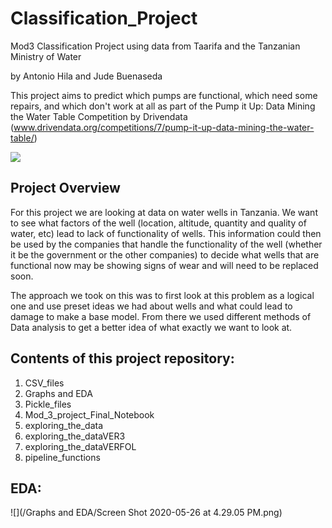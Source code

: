# Classification_Project
Mod3 Classification Project using data from Taarifa and the Tanzanian Ministry of Water

by Antonio Hila and Jude Buenaseda

This project aims to predict which pumps are functional, which need some repairs, and which don't work at all as part of the Pump it Up: Data Mining the Water Table Competition by Drivendata (www.drivendata.org/competitions/7/pump-it-up-data-mining-the-water-table/) 

![](/http://drivendata.materials.s3.amazonaws.com/pumps/pumping.jpg)



## Project Overview
For this project we are looking at data on water wells in Tanzania. We want to see what factors of the well (location, altitude, quantity and quality of water, etc) lead to lack of functionality of wells. This information could then be used by the companies that handle the functionality of the well (whether it be the government or the other companies) to decide what wells that are functional now may be showing signs of wear and will need to be replaced soon.

The approach we took on this was to first look at this problem as a logical one and use preset ideas we had about wells and what could lead to damage to make a base model. From there we used different methods of Data analysis to get a better idea of what exactly we want to look at.


## Contents of this project repository:
1. CSV_files
2. Graphs and EDA
3. Pickle_files
4. Mod_3_project_Final_Notebook
5. exploring_the_data
6. exploring_the_dataVER3
7. exploring_the_dataVERFOL
8. pipeline_functions


## EDA:

![](/Graphs and EDA/Screen Shot 2020-05-26 at 4.29.05 PM.png)
